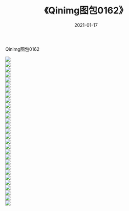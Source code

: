 ﻿---
layout: post
title:  《Qinimg图包0162》
date:   2021-01-17
img: http://imgx.orgx.ga/Qinimg图包/Qinimg图包0162/000.jpg
categories: [美女, 清纯, 唯美]
---

Qinimg图包0162

 ![](http://imgx.orgx.ga/Qinimg图包/Qinimg图包0162/001.jpg) <br>![](http://imgx.orgx.ga/Qinimg图包/Qinimg图包0162/002.jpg) <br>![](http://imgx.orgx.ga/Qinimg图包/Qinimg图包0162/003.jpg) <br>![](http://imgx.orgx.ga/Qinimg图包/Qinimg图包0162/004.jpg) <br>![](http://imgx.orgx.ga/Qinimg图包/Qinimg图包0162/005.jpg) <br>![](http://imgx.orgx.ga/Qinimg图包/Qinimg图包0162/006.jpg) <br>![](http://imgx.orgx.ga/Qinimg图包/Qinimg图包0162/007.jpg) <br>![](http://imgx.orgx.ga/Qinimg图包/Qinimg图包0162/008.jpg) <br>![](http://imgx.orgx.ga/Qinimg图包/Qinimg图包0162/009.jpg) <br>![](http://imgx.orgx.ga/Qinimg图包/Qinimg图包0162/010.jpg) <br>![](http://imgx.orgx.ga/Qinimg图包/Qinimg图包0162/011.jpg) <br>![](http://imgx.orgx.ga/Qinimg图包/Qinimg图包0162/012.jpg) <br>![](http://imgx.orgx.ga/Qinimg图包/Qinimg图包0162/013.jpg) <br>![](http://imgx.orgx.ga/Qinimg图包/Qinimg图包0162/014.jpg) <br>![](http://imgx.orgx.ga/Qinimg图包/Qinimg图包0162/015.jpg) <br>![](http://imgx.orgx.ga/Qinimg图包/Qinimg图包0162/016.jpg) <br>![](http://imgx.orgx.ga/Qinimg图包/Qinimg图包0162/017.jpg) <br>![](http://imgx.orgx.ga/Qinimg图包/Qinimg图包0162/018.jpg) <br>![](http://imgx.orgx.ga/Qinimg图包/Qinimg图包0162/019.jpg) <br>![](http://imgx.orgx.ga/Qinimg图包/Qinimg图包0162/020.jpg) <br>![](http://imgx.orgx.ga/Qinimg图包/Qinimg图包0162/021.jpg) <br>![](http://imgx.orgx.ga/Qinimg图包/Qinimg图包0162/022.jpg) <br>![](http://imgx.orgx.ga/Qinimg图包/Qinimg图包0162/023.jpg) <br>![](http://imgx.orgx.ga/Qinimg图包/Qinimg图包0162/024.jpg) <br>![](http://imgx.orgx.ga/Qinimg图包/Qinimg图包0162/025.jpg) <br>![](http://imgx.orgx.ga/Qinimg图包/Qinimg图包0162/026.jpg) <br>![](http://imgx.orgx.ga/Qinimg图包/Qinimg图包0162/027.jpg) <br>![](http://imgx.orgx.ga/Qinimg图包/Qinimg图包0162/028.jpg) <br>![](http://imgx.orgx.ga/Qinimg图包/Qinimg图包0162/029.jpg) <br>